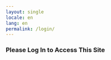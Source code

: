 ```yaml
---
layout: single
locale: en
lang: en
permalink: /login/
---
```


### Please Log In to Access This Site

<div data-netlify-identity-button></div>
<div data-netlify-identity-menu></div>

<script src="https://identity.netlify.com/v1/netlify-identity-widget.js"></script>  <script>
  // Optional: Redirect to the homepage or a specific page after successful login
  if (window.netlifyIdentity) { // Now window.netlifyIdentity should be defined
    window.netlifyIdentity.on("login", user => {
      document.location.href = "/"; // Redirects to the homepage after login
    });
  }
</script>